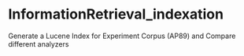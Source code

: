 # InformationRetrieval_indexation
Generate a Lucene Index for Experiment Corpus (AP89) and Compare different analyzers
